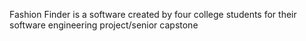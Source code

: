Fashion Finder is a software created by four college students for their software engineering project/senior capstone
